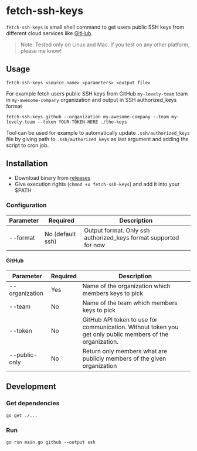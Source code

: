 # fetch-ssh-keys
`fetch-ssh-keys` is small shell command to get users public SSH keys from different cloud services like [GitHub](https://github.com).

> Note: Tested only on Linux and Mac. If you test on any other platform, please me know!

## Usage
```shell
fetch-ssh-keys <source name> <parameters> <output file>
```

For example fetch users public SSH keys from GitHub `my-lovely-team` team in `my-awesome-company` organization and output in SSH authorized_keys format
```shell
fetch-ssh-keys github --organization my-awesome-company --team my-lovely-team --token YOUR-TOKEN-HERE ./the-keys
```

Tool can be used for example to automatically update `.ssh/authorized_keys` file by giving path to `.ssh/authorized_keys` as last argument and adding the script to cron job.

## Installation
- Download binary from [releases](https://github.com/ernoaapa/fetch-ssh-keys/releases)
- Give execution rights (`chmod +x fetch-ssh-keys`) and add it into your $PATH

### Configuration
| Parameter      | Required          | Description                                                                                               |
|----------------|-------------------|-----------------------------------------------------------------------------------------------------------|
| --format       | No (default ssh)  | Output format. Only ssh authorized_keys format supported for now                                          |

#### GitHub
| Parameter      | Required | Description                                                                                               |
|----------------|----------|-----------------------------------------------------------------------------------------------------------|
| --organization | Yes      | Name of the organization which members keys to pick                                                       |
| --team         | No       | Name of the team which members keys to pick                                                               |
| --token        | No       | GitHub API token to use for communication. Without token you get only public members of the organization. |
| --public-only  | No       | Return only members what are publicly members of the given organization                                   |

## Development
### Get dependencies
```shell
go get ./...
```

### Run
```shell
go run main.go github --output ssh
```
